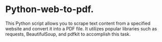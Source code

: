 # Python-web-to-pdf.
This Python script allows you to scrape text content from a specified website and convert it into a PDF file. It utilizes popular libraries such as requests, BeautifulSoup, and pdfkit to accomplish this task.
